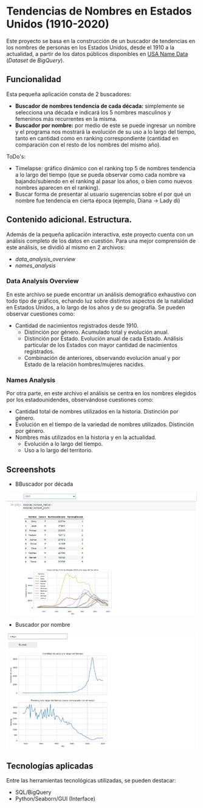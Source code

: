 # Tendencias de Nombres en Estados Unidos (1910-2020)
Este proyecto se basa en la construcción de un buscador de tendencias en los nombres de personas en los Estados Unidos, desde el 1910 a la actualidad, a partir de los datos públicos disponibles en [USA Name Data](https://www.kaggle.com/datasets/datagov/usa-names?select=usa_1910_current) (*Dataset* de *BigQuery*).

## Funcionalidad
Esta pequeña aplicación consta de 2 buscadores:
- **Buscador de nombres tendencia de cada década:** simplemente se selecciona una década e indicará los 5 nombres masculinos y femeninos más recurrentes en la misma.
- **Buscador por nombre:** por medio de este se puede ingresar un nombre y el programa nos mostrará la evolución de su uso a lo largo del tiempo, tanto en cantidad como en ranking correspondiente (cantidad en comparación con el resto de los nombres del mismo año).

ToDo's: 
- Timelapse: gráfico dinámico con el ranking top 5 de nombres tendencia a lo largo del tiempo (que se pueda observar como cada nombre va bajando/subiendo en el ranking al pasar los años, o bien como nuevos nombres aparecen en el ranking).
- Buscar forma de presentar al usuario sugerencias sobre el por qué un nombre fue tendencia en cierta época (ejemplo, Diana -> Lady di)

## Contenido adicional. Estructura.
Además de la pequeña aplicación interactiva, este proyecto cuenta con un análisis completo de los datos en cuestión. Para una mejor comprensión de este análisis, se dividió al mismo en 2 archivos:
- *data_analysis_overview*
- *names_analysis*

### Data Analysis Overview
En este archivo se puede encontrar un análisis demográfico exhaustivo con todo tipo de gráficos, echando luz sobre distintos aspectos de la natalidad en Estados Unidos, a lo largo de los años y de su geografía. Se pueden observar cuestiones como:
- Cantidad de nacimientos registrados desde 1910.
    - Distinción por género. Acumulado total y evolución anual.
    - Distinción por Estado. Evolución anual de cada Estado. Análisis particular de los Estados con mayor cantidad de nacimientos registrados.
    - Combinación de anteriores, observando evolución anual y por Estado de la relación hombres/mujeres nacidxs.
    
### Names Analysis
Por otra parte, en este archivo el análisis se centra en los nombres elegidos por los estadounidendes, observándose cuestiones como:
- Cantidad total de nombres utilizados en la historia. Distinción por género.
- Evolución en el tiempo de la variedad de nombres utilizados. Distinción por género.
- Nombres más utilizados en la historia y en la actualidad. 
    - Evolución a lo largo del tiempo.
    - Uso a lo largo del territorio.

## Screenshots
- BBuscador por década

<img src="images/search-decada.png" alt="Buscador por década" width="600"/>

- Buscador por nombre

<img src="images/search-nombre.png" alt="Buscador por nombre" width="600"/>


## Tecnologías aplicadas
Entre las herramientas tecnológicas utilizadas, se pueden destacar:
- SQL/BigQuery
- Python/Seaborn/GUI (Interface)
